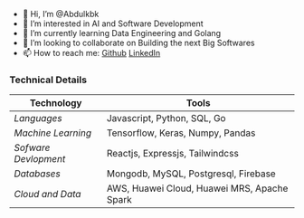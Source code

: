 - 👋 Hi, I’m @Abdulkbk
- 👀 I’m interested in AI and Software Development
- 🌱 I’m currently learning Data Engineering and Golang
- 💞️ I’m looking to collaborate on Building the next Big Softwares
- 📫 How to reach me: [Github](https://github.com/Abdulkbk/Abdulkbk) [LinkedIn](https://www.linkedin.com/in/abdullahi-yunus-08943519a/)

### Technical Details
| Technology | Tools |
| -------------| ------------- |
|*Languages* | Javascript, Python, SQL, Go |
|*Machine Learning*| Tensorflow, Keras, Numpy, Pandas |
|*Sofware Devlopment* | Reactjs, Expressjs, Tailwindcss |
|*Databases*| Mongodb, MySQL, Postgresql, Firebase |
|*Cloud and Data*| AWS, Huawei Cloud, Huawei MRS, Apache Spark |
<!---
Abdulkbk/Abdulkbk is a ✨ special ✨ repository because its `README.md` (this file) appears on your GitHub profile.
You can click the Preview link to take a look at your changes.
--->
